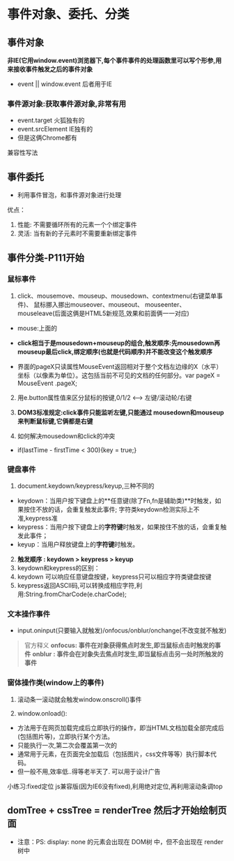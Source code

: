 # 事件对象、委托、分类

## 事件对象

**非IE(它用window.event)浏览器下,每个事件事件的处理函数里可以写个形参,用来接收事件触发之后的事件对象**

- event || window.event 后者用于IE

### 事件源对象:获取事件源对象,非常有用

- event.target   火狐独有的
- event.srcElement  IE独有的
- 但是这俩Chrome都有

兼容性写法


## 事件委托

- 利用事件冒泡，和事件源对象进行处理

优点：
1. 性能: 不需要循环所有的元素一个个绑定事件
2. 灵活: 当有新的子元素时不需要重新绑定事件


## 事件分类-P111开始

### 鼠标事件

1. click、mousemove、mouseup、mousedown、contextmenu(右键菜单事件)、
鼠标挪入挪出mouseover、mouseout、 mouseenter、mouseleave(后面这俩是HTML5新规范,效果和前面俩一一对应)
- mouse:上面的

- **click相当于是mousedown+mouseup的组合,触发顺序:先mousedown再mouseup最后click,绑定顺序(也就是代码顺序)并不能改变这个触发顺序**

- 界面的pageX只读属性MouseEvent返回相对于整个文档左边缘的X（水平）坐标（以像素为单位）。这包括当前不可见的文档的任何部分。var pageX = MouseEvent .pageX;

2.  用e.button属性值来区分鼠标的按键,0/1/2 <--> 左键/滚动轮/右键

3. **DOM3标准规定:click事件只能监听左键,只能通过 mousedown和mouseup 来判断鼠标键,它俩都是右键**

4. 如何解决mousedown和click的冲突
- if(lastTime - firstTime < 300){key = true;}


### 键盘事件

1. document.keydown/keypress/keyup,三种不同的

- keydown：当用户按下键盘上的**任意键(除了Fn,fn是辅助类)**时触发，如果按住不放的话，会重复触发此事件;
字符类keydown检测实际上不准,keypress准
- keypress：当用户按下键盘上的**字符键**时触发，如果按住不放的话，会重复触发此事件；
- keyup：当用户释放键盘上的**字符键**时触发。

2. **触发顺序 : keydown > keypress > keyup**
3. keydown和keypress的区别：
4. keydown 可以响应任意键盘按键，keypress只可以相应字符类键盘按键
5. keypress返回ASCII码,可以转换成相应字符,利用:String.fromCharCode(e.charCode);


### 文本操作事件

- input.oninput(只要输入就触发)/onfocus/onblur/onchange(不改变就不触发)
>官方释义
**onfocus: 事件在对象获得焦点时发生,即当鼠标点击时触发的事件**
**onblur : 事件会在对象失去焦点时发生,即当鼠标点击另一处时所触发的事件**


### 窗体操作类(window上的事件)

1. 滚动条一滚动就会触发window.onscroll()事件

2. window.onload():
- 方法用于在网页加载完成后立即执行的操作，即当HTML文档加载全部完成后(包括图片等)，立即执行某个方法。
- 只能执行一次,第二次会覆盖第一次的
- 通常用于<body>元素，在页面完全加载后（包括图片，css文件等等）执行脚本代码。
- 但一般不用,效率低..得等老半天了.  可以用于设计广告

小练习:fixed定位 js兼容版(因为IE6没有fixed),利用绝对定位,再利用滚动条调top


## domTree + cssTree = renderTree 然后才开始绘制页面

- 注意：PS: display: none 的元素会出现在 DOM树 中，但不会出现在 render 树中